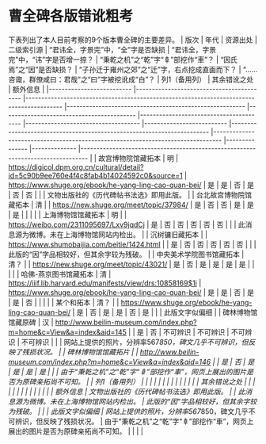 # 曹全碑各版错讹粗考
下表列出了本人目前考察的9个版本曹全碑的主要差异。
| 版次                     	| 年代                                     	| 资源出处                                                                                	| 二级索引源                                             	| “君讳全，字景完”中，“全”字是否缺损       	| “君讳全，字景完”中，“讳”字是否增一捺？ 	| “秉乾之机”之“乾”字“𠦝”部挖作“車”？ 	| “因氏焉”之“因”是否缺损？ 	| “子孙迁于雍州之郊”之“迁”字，右点挖成直画而下？                        	| “……咨诹，群僚咸曰：君哉”之“曰”字被挖讹成“白”？                                 	| 列1（备用列） 	| 其余错讹之处 	| 额外信息                                                                       	|
|--------------------------	|------------------------------------------	|-----------------------------------------------------------------------------------------	|--------------------------------------------------------	|------------------------------------------	|----------------------------------------	|------------------------------------	|--------------------------	|-----------------------------------------------------------------------	|--------------------------------------------------------------------------------	|---------------	|--------------	|--------------------------------------------------------------------------------	|
| 故宫博物院馆藏拓本       	| 明                                       	| https://digicol.dpm.org.cn/cultural/detail?id=5c90b9ee760e4f4c8fab4b14024592c0&source=1 	| https://www.shuge.org/ebook/he-yang-ling-cao-quan-bei/ 	| 是                                       	| 是                                     	| 否                                 	| 是                       	| 否                                                                    	| 否                                                                             	|               	|              	| 文物出版社的《历代碑帖书法选》即用此版。                                       	|
| 台北故宫博物院馆藏拓本   	| 清                                       	|                                                                                         	| https://new.shuge.org/meet/topic/37984/                	| 是                                       	| 否                                     	| 否                                 	| 是                       	| 是                                                                    	| 是                                                                             	|               	|              	|                                                                                	|
| 上海博物馆馆藏拓本       	| 明                                       	|                                                                                         	| https://weibo.com/2311095697/Lxv9jqdCj                 	| 是                                       	| 否                                     	| 否                                 	| 否                       	| 否                                                                    	| 否                                                                             	|               	|              	| 此消息源为微博。未在上海博物馆网站内检出。                                     	|
| 沉树镛旧藏拓本           	|                                          	| https://www.shumobaijia.com/beitie/1424.html                                            	|                                                        	| 是                                       	| 否                                     	| 否                                 	| 否                       	| 否                                                                    	| 否                                                                             	|               	|              	| 此版的“因”字品相较好，但其余字较为残破。                                       	|
| 中央美术学院图书馆藏拓本 	| 清？                                     	|                                                                                         	| https://new.shuge.org/meet/topic/43021/                	| 是                                       	| 否                                     	| 是                                 	| 是                       	| 是                                                                    	| 是                                                                             	|               	|              	|                                                                                	|
| 哈佛-燕京图书馆藏拓本    	| 清                                       	| https://iiif.lib.harvard.edu/manifests/view/drs:10858169$1i                             	| https://www.shuge.org/ebook/he-yang-ling-cao-quan-bei/ 	| 是                                       	| 是                                     	| 否                                 	| 是                       	| 是                                                                    	| 否                                                                             	|               	|              	|                                                                                	|
| 某个和拓本               	| 清？                                     	|                                                                                         	| https://www.shuge.org/ebook/he-yang-ling-cao-quan-bei/ 	| 是                                       	| 否                                     	| 是                                 	| 是                       	| 否                                                                    	| 是                                                                             	|               	|              	| 此版文字似偏细                                                                 	|
| 碑林博物馆馆藏原碑       	| 汉                                       	| http://www.beilin-museum.com/index.php?m=home&c=View&a=index&aid=145                    	|                                                        	| 是                                       	| 否                                     	| 不可辨识                           	| 不可辨识                 	| 不可辨识                                                              	| 不可辨识                                                                       	|               	|              	| 网站上提供的照片，分辨率567*850，碑文几乎不可辨识，但反映了残损状况。          	|
| 碑林博物馆馆藏拓片       	|                                          	| http://www.beilin-museum.com/index.php?m=home&c=View&a=index&aid=146                    	|                                                        	| 是                                       	| 否                                     	| 是                                 	| 是                       	| 是                                                                    	| 是                                                                             	|               	|              	| 由于“秉乾之机”之“乾”字“𠦝”部挖作“車”，网页上展出的图片是否为原碑亲拓尚不可知。 	|
| 列1（备用列）            	|                                          	|                                                                                         	|                                                        	|                                          	|                                        	|                                    	|                          	|                                                                       	|                                                                                	|               	|              	|                                                                                	|
| 其余错讹之处             	|                                          	|                                                                                         	|                                                        	|                                          	|                                        	|                                    	|                          	|                                                                       	|                                                                                	|               	|              	|                                                                                	|
| 额外信息                 	| 文物出版社的《历代碑帖书法选》即用此版。 	|                                                                                         	| 此消息源为微博。未在上海博物馆网站内检出。             	| 此版的“因”字品相较好，但其余字较为残破。 	|                                        	|                                    	| 此版文字似偏细           	| 网站上提供的照片，分辨率567*850，碑文几乎不可辨识，但反映了残损状况。 	| 由于“秉乾之机”之“乾”字“𠦝”部挖作“車”，网页上展出的图片是否为原碑亲拓尚不可知。 	|               	|              	|                                                                                	|
